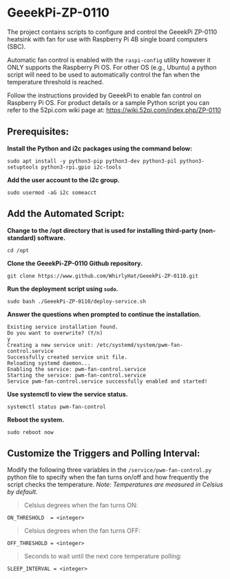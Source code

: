 # GeeekPi-ZP-0110
The project contains scripts to configure and control the GeeekPi ZP-0110 heatsink with fan
for use with Raspberry Pi 4B single board computers (SBC).

Automatic fan control is enabled with the ```raspi-config``` utility however it ONLY supports the
Raspberry Pi OS.  For other OS (e.g., Ubuntu) a python script will need to be used to automatically control the fan when the temperature threshold is reached.

Follow the instructions provided by GeeekPi to enable fan control on Raspberry Pi OS. For product details or a sample Python script you can refer to the 52pi.com wiki page at: https://wiki.52pi.com/index.php/ZP-0110

## Prerequisites:
**Install the Python and i2c packages using the command below:**
```
sudo apt install -y python3-pip python3-dev python3-pil python3-setuptools python3-rpi.gpio i2c-tools
```
**Add the user account to the i2c group.**
```
sudo usermod -aG i2c someacct
```

## Add the Automated Script:
**Change to the **/opt** directory that is used for installing third-party (non-standard) software.**
```
cd /opt
```

**Clone the GeeekPi-ZP-0110 Github repository.**
```
git clone https://www.github.com/WhirlyHat/GeeekPi-ZP-0110.git
```

**Run the deployment script using ```sudo```.**
```
sudo bash ./GeeekPi-ZP-0110/deploy-service.sh
```

**Answer the questions when prompted to continue the installation.**
```
Existing service installation found.
Do you want to overwrite? (Y/n)
y
Creating a new service unit: /etc/systemd/system/pwm-fan-control.service
Successfully created service unit file.
Reloading systemd daemon...
Enabling the service: pwm-fan-control.service
Starting the service: pwm-fan-control.service
Service pwm-fan-control.service successfully enabled and started!
```

**Use systemctl to view the service status.**
```
systemctl status pwm-fan-control
```

**Reboot the system.**
```
sudo reboot now
```

## Customize the Triggers and Polling Interval:
Modify the following three variables in the ```/service/pwm-fan-control.py``` python file to specify when the fan turns on/off and how frequently the script checks the temperature.  _Note: Temperatures are measured in Celsius by default._

>Celsius degrees when the fan turns ON:
```
ON_THRESHOLD  = <integer>
```

>
>Celsius degrees when the fan turns OFF:
```
OFF_THRESHOLD = <integer>
```

>
>Seconds to wait until the next core temperature polling:
```
SLEEP_INTERVAL = <integer>
```


